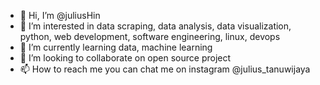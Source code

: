 - 👋 Hi, I’m @juliusHin
- 👀 I’m interested in data scraping, data analysis, data visualization, python, web development, software engineering, linux, devops
- 🌱 I’m currently learning data, machine learning
- 💞️ I’m looking to collaborate on open source project
- 📫 How to reach me you can chat me on instagram @julius_tanuwijaya

<!---
juliusHin/juliusHin is a ✨ special ✨ repository because its `README.md` (this file) appears on your GitHub profile.
You can click the Preview link to take a look at your changes.
--->
